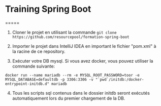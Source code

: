 # Training Spring Boot
=====

1. Cloner le projet en utilisant la commande `git clone https://github.com/resourcepool/formation-spring-boot`

2. Importer le projet dans IntelliJ IDEA en important le fichier "pom.xml" à la racine de ce repository.

3. Exécuter votre DB mysql. Si vous avez docker, vous pouvez utiliser la commande suivante:
```
docker run --name mariadb --rm -e MYSQL_ROOT_PASSWORD=toor -e MYSQL_DATABASE=defaultdb -p 3306:3306 -v "`pwd`/initdb:/docker-entrypoint-initdb.d" mariadb
```

4. Tous les scripts sql contenus dans le dossier initdb seront exécutés automatiquement lors du premier chargement de la DB.
